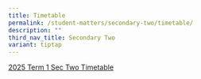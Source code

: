 ```yaml
---
title: Timetable
permalink: /student-matters/secondary-two/timetable/
description: ""
third_nav_title: Secondary Two
variant: tiptap
---
```

<p><a href="/files/2025 TT Term1/NSS_Term_1_Timetable_for_Secondary_Two__2025_.pdf" rel="noopener nofollow" target="_blank">2025 Term 1 Sec Two Timetable</a>
</p>